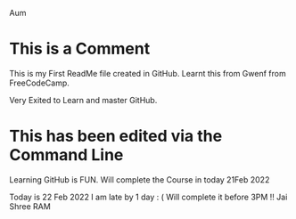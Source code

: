 Aum

# This is a Comment

This is my First ReadMe file created in GitHub.
Learnt this from Gwenf from FreeCodeCamp.

Very Exited to Learn and master GitHub.

# This has been edited via the Command Line
Learning GitHub is FUN.
Will complete the Course in today 21Feb 2022

Today is 22 Feb 2022
I am late by 1 day : (
Will complete it before 3PM !! Jai Shree RAM

